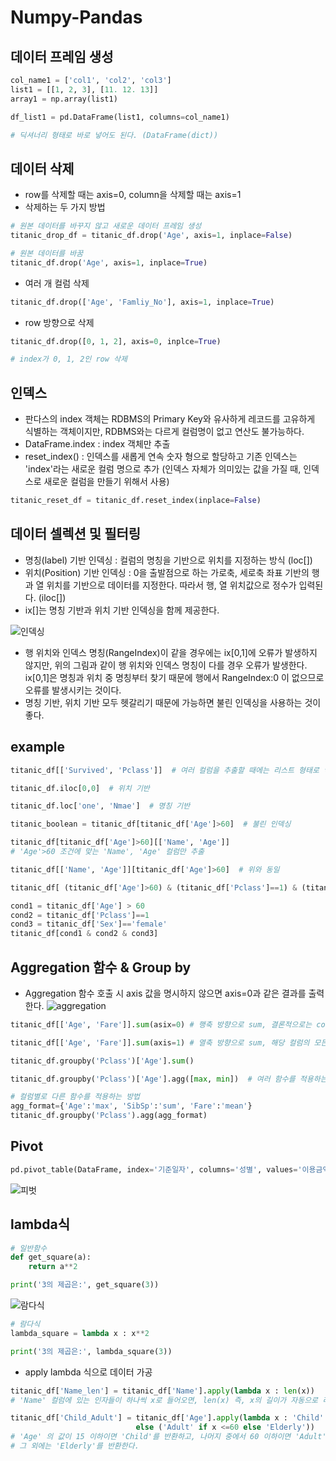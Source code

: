 # Numpy-Pandas

## 데이터 프레임 생성

~~~python
col_name1 = ['col1', 'col2', 'col3']
list1 = [[1, 2, 3], [11. 12. 13]]
array1 = np.array(list1)

df_list1 = pd.DataFrame(list1, columns=col_name1)

# 딕셔너리 형태로 바로 넣어도 된다. (DataFrame(dict))
~~~

## 데이터 삭제
- row를 삭제할 때는 axis=0, column을 삭제할 때는 axis=1
- 삭제하는 두 가지 방법
 
 ~~~python
 # 원본 데이터를 바꾸지 않고 새로운 데이터 프레임 생성
 titanic_drop_df = titanic_df.drop('Age', axis=1, inplace=False)
 ~~~
 
~~~python
# 원본 데이터를 바꿈
titanic_df.drop('Age', axis=1, inplace=True)
~~~

- 여러 개 컬럼 삭제
~~~python
titanic_df.drop(['Age', 'Famliy_No'], axis=1, inplace=True)
~~~

- row 방향으로 삭제
~~~python
titanic_df.drop([0, 1, 2], axis=0, inplce=True)

# index가 0, 1, 2인 row 삭제
~~~

## 인덱스
- 판다스의 index 객체는 RDBMS의 Primary Key와 유사하게 레코드를 고유하게 식별하는 객체이지만, RDBMS와는 다르게 컬럼명이 없고 연산도 불가능하다.
- DataFrame.index : index 객체만 추출
- reset_index() : 인덱스를 새롭게 연속 숫자 형으로 할당하고 기존 인덱스는 'index'라는 새로운 컬럼 명으로 추가 (인덱스 자체가 의미있는 값을 가질 때, 인덱스로 새로운 컬럼을 만들기 위해서 사용)

~~~python
titanic_reset_df = titanic_df.reset_index(inplace=False)
~~~

## 데이터 셀렉션 및 필터링
- 명칭(label) 기반 인덱싱 : 컬럼의 명칭을 기반으로 위치를 지정하는 방식 (loc[])
- 위치(Position) 기반 인덱싱 : 0을 출발점으로 하는 가로축, 세로축 좌표 기반의 행과 열 위치를 기반으로 데이터를 지정한다. 따라서 행, 열 위치값으로 정수가 입력된다. (iloc[])
- ix[]는 명칭 기반과 위치 기반 인덱싱을 함께 제공한다.

![인덱싱](https://user-images.githubusercontent.com/58073455/74100242-04f7f200-4b70-11ea-87ba-94ce11bf8ce2.PNG)

- 행 위치와 인덱스 명칭(RangeIndex)이 같을 경우에는 ix[0,1]에 오류가 발생하지 않지만, 위의 그림과 같이 행 위치와 인덱스 명칭이 다를 경우 오류가 발생한다. ix[0,1]은 명칭과 위치 중 명칭부터 찾기 때문에 행에서 RangeIndex:0 이 없으므로 오류를 발생시키는 것이다.
- 명칭 기반, 위치 기반 모두 헷갈리기 때문에 가능하면 불린 인덱싱을 사용하는 것이 좋다.

## example
~~~ python
titanic_df[['Survived', 'Pclass']]  # 여러 컬럼을 추출할 때에는 리스트 형태로 넣을 것
~~~

~~~python
titanic_df.iloc[0,0]  # 위치 기반

titanic_df.loc['one', 'Nmae']  # 명칭 기반
~~~

~~~python
titanic_boolean = titanic_df[titanic_df['Age']>60]  # 불린 인덱싱
~~~

~~~python
titanic_df[titanic_df['Age']>60][['Name', 'Age']]
# 'Age'>60 조건에 맞는 'Name', 'Age' 컬럼만 추출

titanic_df[['Name', 'Age']][titanic_df['Age']>60]  # 위와 동일
~~~

~~~python
titanic_df[ (titanic_df['Age']>60) & (titanic_df['Pclass']==1) & (titanic_df['Sex']=='female') ]
~~~

~~~python
cond1 = titanic_df['Age'] > 60
cond2 = titanic_df['Pclass']==1
cond3 = titanic_df['Sex']=='female'
titanic_df[cond1 & cond2 & cond3]
~~~

## Aggregation 함수 & Group by
- Aggregation 함수 호출 시 axis 값을 명시하지 않으면 axis=0과 같은 결과를 출력한다.
![aggregation](https://user-images.githubusercontent.com/58073455/75559082-2f114580-5a86-11ea-938c-622996d449a1.PNG)

~~~python
titanic_df[['Age', 'Fare']].sum(asix=0) # 행축 방향으로 sum, 결론적으로는 column의 합계
~~~
~~~python
titanic_df[['Age', 'Fare']].sum(axis=1) # 열축 방향으로 sum, 해당 컬럼의 모든 row의 합계
~~~
~~~python
titanic_df.groupby('Pclass')['Age'].sum()
~~~
~~~python
titanic_df.groupby('Pclass')['Age'].agg([max, min])  # 여러 함수를 적용하는 방법
~~~
~~~python
# 컬럼별로 다른 함수를 적용하는 방법
agg_format={'Age':'max', 'SibSp':'sum', 'Fare':'mean'}
titanic_df.groupby('Pclass').agg(agg_format)
~~~

## Pivot
~~~python
pd.pivot_table(DataFrame, index='기준일자', columns='성별', values='이용금액')
~~~
![피벗](https://user-images.githubusercontent.com/58073455/75560738-13f40500-5a89-11ea-85bf-d7262fee3107.png)

## lambda식
~~~python
# 일반함수
def get_square(a):
    return a**2

print('3의 제곱은:', get_square(3))
~~~

![람다식](https://user-images.githubusercontent.com/58073455/75563695-1b69dd00-5a8e-11ea-93fe-d90938b8f21b.PNG)

~~~python
# 람다식
lambda_square = lambda x : x**2

print('3의 제곱은:', lambda_square(3))
~~~

- apply lambda 식으로 데이터 가공
~~~python
titanic_df['Name_len'] = titanic_df['Name'].apply(lambda x : len(x))
# 'Name' 컬럼에 있는 인자들이 하나씩 x로 들어오면, len(x) 즉, x의 길이가 자동으로 리턴된다.
~~~

~~~python
titanic_df['Child_Adult'] = titanic_df['Age'].apply(lambda x : 'Child' if x <= 15 
                            else ('Adult' if x <=60 else 'Elderly'))
# 'Age' 의 값이 15 이하이면 'Child'를 반환하고, 나머지 중에서 60 이하이면 'Adult'를 반환하고, 
# 그 외에는 'Elderly'를 반환한다.
~~~
